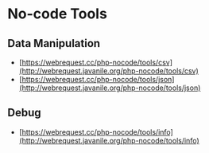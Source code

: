 # No-code Tools

## Data Manipulation

- [https://webrequest.cc/php-nocode/tools/csv](http://webrequest.javanile.org/php-nocode/tools/csv)
- [https://webrequest.cc/php-nocode/tools/json](http://webrequest.javanile.org/php-nocode/tools/json)


## Debug 

- [https://webrequest.cc/php-nocode/tools/info](http://webrequest.javanile.org/php-nocode/tools/info)
